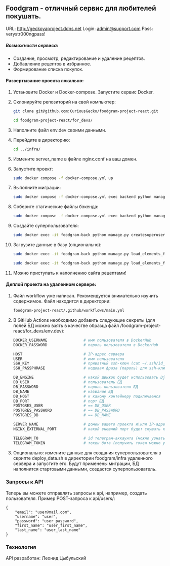 ## Foodgram - отличный сервис для любителей покушать.

URL: http://geckoyaproject.ddns.net
Login: admin@support.com
Pass: verystr000ngpass!

##### Возможности сервиса:

- Создание, просмотр, редактирование и удаление рецептов.
- Добавление рецептов в избранное.
- Формирование списка покупок.

#### Развертывание проекта локально:

1. Установите Docker и Docker-compose. Запустите сервис Docker.

2. Склонируйте репозиторий на свой компьютер:

    ```bash
    git clone git@github.com:CuriousGecko/foodgram-project-react.git
    ```

    ```bash
    cd foodgram-project-react/for_devs/
    ```

3. Наполните файл env.dev своими данными.

4. Перейдите в директорию:

    ```bash
    cd ../infra/
    ```

5. Измените server_name в файле nginx.conf на ваш домен.

6. Запустите проект:

    ```bash
    sudo docker compose -f docker-compose.yml up
    ```

7. Выполните миграции:

    ```bash
    sudo docker compose -f docker-compose.yml exec backend python manage.py migrate
    ```

8. Соберите статические файлы бэкенда:

    ```bash
    sudo docker compose -f docker-compose.yml exec backend python manage.py collectstatic
    ```

9. Создайте суперпользователя:

    ```bash
    sudo docker exec -it foodgram-back python manage.py createsuperuser
    ```

10. Загрузите данные в базу (опционально):

    ```bash
    sudo docker exec -it foodgram-back python manage.py load_elements_from_json --file_path ./data_for_load/ingredients.json --model_name Ingredient --app_name recipes
    ```

    ```bash
    sudo docker exec -it foodgram-back python manage.py load_elements_from_json --file_path ./data_for_load/tags.json --model_name Tag --app_name recipes
    ```

11. Можно приступать к наполнению сайта рецептами!


#### Деплой проекта на удаленном сервере:

1. Файл workflow уже написан. Рекомендуется внимательно изучить содержимое. Файл находится в директории:

    ```bash
    foodgram-project-react/.github/workflows/main.yml
    ```

2. В GitHub Actions необходимо добавить следующие секреты (для полей БД можно взять в качестве образца файл /foodgram-project-react/for_devs/env.dev):

    ```bash
    DOCKER_USERNAME                # имя пользователя в DockerHub
    DOCKER_PASSWORD                # пароль пользователя в DockerHub

    HOST                           # IP-адрес сервера
    USER                           # имя пользователя
    SSH_KEY                        # приватный ssh-ключ (cat ~/.ssh/id_rsa)
    SSH_PASSPHRASE                 # кодовая фраза (пароль) для ssh-ключа
    
    DB_ENGINE                      # какой движок будет использовать Django для БД
    DB_USER                        # пользователь БД
    DB_PASSWORD                    # пароль пользователя БД
    DB_NAME                        # название БД
    DB_HOST                        # к какому контейнеру подключаемся
    DB_PORT                        # порт БД
    POSTGRES_USER                  # == DB_USER
    POSTGRES_PASSWORD              # == DB_PASSWORD
    POSTGRES_DB                    # == DB_NAME
   
    SERVER_NAME                    # домен вашего проекта и\или IP-адрес сервера
    NGINX_EXTERNAL_PORT            # какой внешний порт будет слушать контейнер Nginx

    TELEGRAM_TO                    # id телеграм-аккаунта (можно узнать у @userinfobot, команда /start)
    TELEGRAM_TOKEN                 # токен бота (получить токен можно у @BotFather, /token, имя бота)
    ```

3. Опционально: измените данные для создания суперпользователя в скрипте deploy_data.sh в директории foodgram/infra удаленного сервера и запустите его. Будут применены миграции, БД наполнится стартовыми данными, создастся суперпользователь.


### Запросы к API

Теперь вы можете отправлять запросы к api, например, создать пользователя. Пример POST-запроса к api/users/:

```
{
    "email": "user@mail.com",
    "username": "user",
    "password": "user_password",
    "first_name": "user_first_name",
    "last_name": "user_last_name"
}
```


### Технология

API разработан: Леонид Цыбульский
